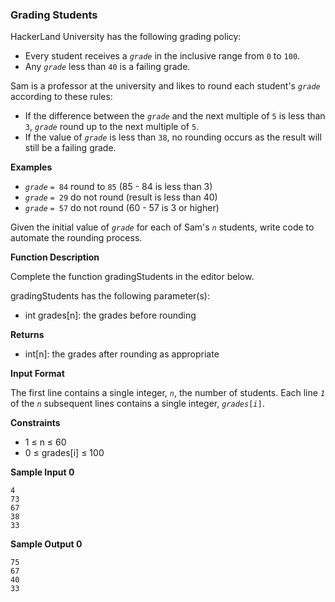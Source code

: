 ### __Grading Students__

HackerLand University has the following grading policy:

- Every student receives a _`grade`_ in the inclusive range from `0` to `100`.
- Any _`grade`_ less than `40` is a failing grade.

Sam is a professor at the university and likes to round each student's _`grade`_ according to these rules:

- If the difference between the _`grade`_ and the next multiple of `5` is less than `3`, _`grade`_ round up to the next multiple of `5`.
- If the value of _`grade`_ is less than `38`, no rounding occurs as the result will still be a failing grade.  

__Examples__

- _`grade`_ `= 84` round to `85` (85 - 84 is less than 3)
- _`grade`_ `= 29` do not round (result is less than 40)
- _`grade`_ `= 57` do not round (60 - 57 is 3 or higher)

Given the initial value of _`grade`_ for each of Sam's _`n`_ students, write code to automate the rounding process.

__Function Description__

Complete the function gradingStudents in the editor below.

gradingStudents has the following parameter(s):

- int grades[n]: the grades before rounding

__Returns__

- int[n]: the grades after rounding as appropriate

__Input Format__

The first line contains a single integer, _`n`_, the number of students.
Each line _`1`_ of the _`n`_ subsequent lines contains a single integer, _`grades`_`[`_`i`_`]`.

__Constraints__

+ 1 &le; n &le; 60
+ 0 &le; grades[i] &le; 100

__Sample Input 0__

```
4
73
67
38
33
```
__Sample Output 0__
```
75
67
40
33
```